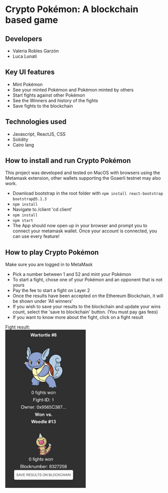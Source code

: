 # Crypto Pokémon: A blockchain based game

## Developers

- Valeria Robles Garzón
- Luca Lunati

## Key UI features

- Mint Pokémon
- See your minted Pokémon and Pokémon minted by others
- Start fights against other Pokémon
- See the Winners and history of the fights
- Save fights to the blockchain

## Technologies used
- Javascript, ReactJS, CSS
- Solidity
- Cairo lang


## How to install and run Crypto Pokémon
This project was developed and tested on MacOS with browsers using the Metamask extension, other wallets supporting the Goaerli testnet may also work.

- Download bootstrap in the root folder with `npm install react-bootstrap bootstrap@5.1.3`
- `npm install`
- Navigate to /client 'cd client'
- `npm install`
- `npm start`
- The App should now open up in your browser and prompt you to connect your metamask wallet. Once your account is connected, you can use every feature!


## How to play Crypto Pokémon
Make sure you are logged in to MetaMask

- Pick a number between 1 and 52 and mint your Pokémon
- To start a fight, chose one of your Pokémon and an opponent that is not yours
- Pay the fee to start a fight on Layer 2
- Once the results have been accepted on the Ethereum Blockchain, it will be shown under 'All winners'
- If you wish to save your results to the blockchain and update your wins count, select the 'save to blockchain' button. (You must pay gas fees)
- If you want to know more about the fight, click on a fight result

Fight result: \
<img alt="Employee data" src="./fight_results.png" title="Fight result" height=500/>

